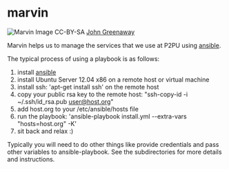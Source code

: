 marvin
======

![Marvin](http://info.p2pu.org/wp-content/uploads/2013/06/3356358479_a0e3ee8a05_b.jpg)
Image CC-BY-SA [John Greenaway](http://www.flickr.com/photos/johngreenaway/)

Marvin helps us to manage the services that we use at P2PU using [ansible](http://ansible.cc/).

The typical process of using a playbook is as follows:
 
1. install [ansible](http://ansible.cc/docs/gettingstarted.html)
1. install Ubuntu Server 12.04 x86 on a remote host or virtual machine
1. install ssh: 'apt-get install ssh' on the remote host
1. copy your public rsa key to the remote host: "ssh-copy-id -i ~/.ssh/id_rsa.pub user@host.org"
1. add host.org to your /etc/ansible/hosts file
1. run the playbook: 'ansible-playbook install.yml --extra-vars "hosts=host.org" -K'
1. sit back and relax :)

Typically you will need to do other things like provide credentials and pass other variables to ansible-playbook. See the subdirectories for more details and instructions.
